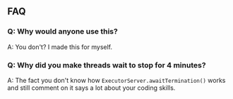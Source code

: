 ## FAQ

### Q: Why would anyone use this?
A: You don't? I made this for myself.

### Q: Why did you make threads wait to stop for 4 minutes?
A: The fact you don't know how `ExecutorServer.awaitTermination()` works and still comment on it says a lot about your coding skills.